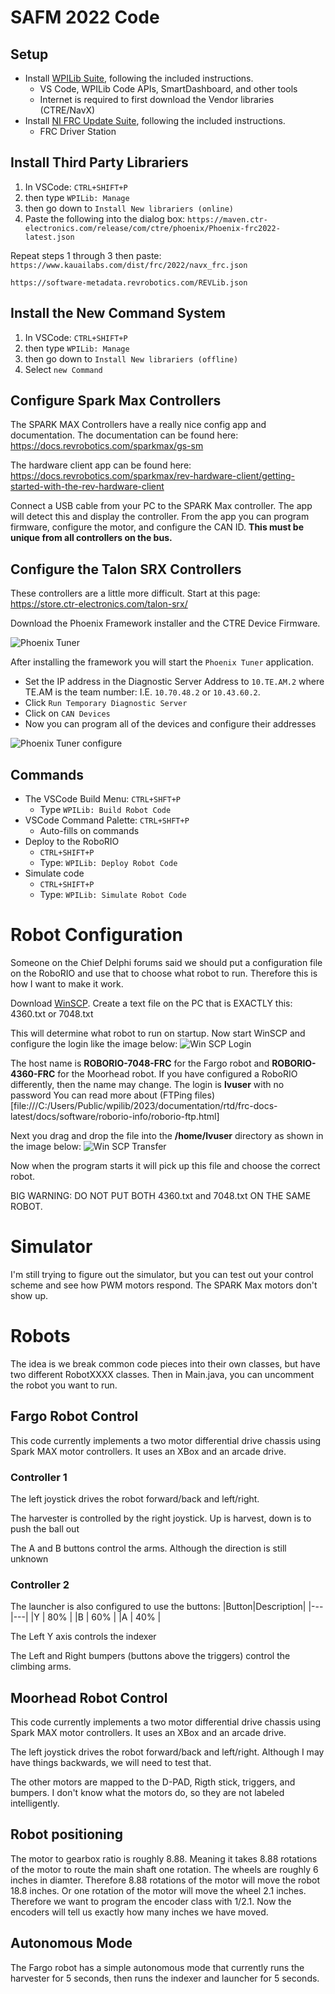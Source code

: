 # SAFM 2022 Code


## Setup

- Install [WPILib Suite](https://github.com/wpilibsuite/allwpilib/releases/latest), following the included instructions.
  - VS Code, WPILib Code APIs, SmartDashboard, and other tools
  - Internet is required to first download the Vendor libraries (CTRE/NavX)
- Install [NI FRC Update Suite](http://www.ni.com/download/labview-for-frc-18.0/7841/en/), following the included instructions.
  - FRC Driver Station

## Install Third Party Librariers

1. In VSCode: `CTRL+SHIFT+P`
2. then type `WPILib: Manage`
3. then go down to `Install New librariers (online)`
4. Paste the following into the dialog box:
`https://maven.ctr-electronics.com/release/com/ctre/phoenix/Phoenix-frc2022-latest.json`

Repeat steps 1 through 3 then paste:
`https://www.kauailabs.com/dist/frc/2022/navx_frc.json`

`https://software-metadata.revrobotics.com/REVLib.json`

## Install the New Command System
1. In VSCode: `CTRL+SHIFT+P`
2. then type `WPILib: Manage`
3. then go down to `Install New librariers (offline)`
4. Select `new Command`

## Configure Spark Max Controllers

The SPARK MAX Controllers have a really nice config app and documentation. The documentation can be found here: https://docs.revrobotics.com/sparkmax/gs-sm

The hardware client app can be found here: https://docs.revrobotics.com/sparkmax/rev-hardware-client/getting-started-with-the-rev-hardware-client

Connect a USB cable from your PC to the SPARK Max controller. The app will detect this and display the controller. From the app you can program firmware, configure the motor, and configure the CAN ID. **This must be unique from all controllers on the bus.**

## Configure the Talon SRX Controllers

These controllers are a little more difficult. Start at this page:
https://store.ctr-electronics.com/talon-srx/

Download the Phoenix Framework installer and the CTRE Device Firmware.

![Phoenix Tuner](assets/phoenix_tuner_1.jpg)

After installing the framework you will start the `Phoenix Tuner` application.
 - Set the IP address in the Diagnostic Server Address to `10.TE.AM.2` where TE.AM is the team number: I.E. `10.70.48.2` or `10.43.60.2`.
 - Click `Run Temporary Diagnostic Server`
 - Click on `CAN Devices`
 - Now you can program all of the devices and configure their addresses

![Phoenix Tuner configure](assets/phoenix_tuner_2.jpg)

## Commands

- The VSCode Build Menu: `CTRL+SHFT+P`
  - Type `WPILib: Build Robot Code`
- VSCode Command Palette: `CTRL+SHFT+P`
  - Auto-fills on commands
- Deploy to the RoboRIO
  - `CTRL+SHIFT+P`
  - Type: `WPILib: Deploy Robot Code`
- Simulate code
  - `CTRL+SHIFT+P`
  - Type: `WPILib: Simulate Robot Code`

# Robot Configuration
Someone on the Chief Delphi forums said we should put a configuration file on
the RoboRIO and use that to choose what robot to run. Therefore this is how
I want to make it work.

Download [WinSCP](https://winscp.net/eng/index.php). Create a text file
on the PC that is EXACTLY this:
4360.txt
or
7048.txt

This will determine what robot to run on startup. Now start WinSCP and
configure the login like the image below:
![Win SCP Login](assets/winscp_login.png)

The host name is **ROBORIO-7048-FRC** for the Fargo robot and
**ROBORIO-4360-FRC** for the Moorhead robot. If you have configured a RoboRIO
differently, then the name may change. The login is **lvuser** with no password
You can read more about (FTPing files)[file:///C:/Users/Public/wpilib/2023/documentation/rtd/frc-docs-latest/docs/software/roborio-info/roborio-ftp.html]

Next you drag and drop the file into the **/home/lvuser** directory as shown
in the image below:
![Win SCP Transfer](assets/win_scp_transfer.png)

Now when the program starts it will pick up this file and choose the correct
robot.

BIG WARNING: DO NOT PUT BOTH 4360.txt and 7048.txt ON THE SAME ROBOT.

# Simulator

I'm still trying to figure out the simulator, but you can test out your control
scheme and see how PWM motors respond. The SPARK Max motors don't show up.

# Robots

The idea is we break common code pieces into their own classes, but have two
different RobotXXXX classes. Then in Main.java, you can uncomment the robot you
want to run.

## Fargo Robot Control

This code currently implements a two motor differential drive chassis using
Spark MAX motor controllers. It uses an XBox and an arcade drive.

### Controller 1
The left joystick drives the robot forward/back and left/right.

The harvester is controlled by the right joystick. Up is harvest, down is to push the ball out

The A and B buttons control the arms. Although the direction is still unknown

### Controller 2

The launcher is also configured to use the buttons:
|Button|Description|
|---|---|
|Y | 80% |
|B | 60% |
|A | 40% |

The Left Y axis controls the indexer

The Left and Right bumpers (buttons above the triggers) control the climbing arms.

## Moorhead Robot Control

This code currently implements a two motor differential drive chassis using Spark MAX motor controllers. It uses an XBox and an arcade drive.

The left joystick drives the robot forward/back and left/right. Although I may have things backwards, we will need to test that.

The other motors are mapped to the D-PAD, Rigth stick, triggers, and bumpers. I don't know
what the motors do, so they are not labeled intelligently.

## Robot positioning

The motor to gearbox ratio is roughly 8.88. Meaning it takes 8.88 rotations of the motor to route the main shaft one rotation. The wheels are roughly 6 inches in diamter.
Therefore 8.88 rotations of the motor will move the robot 18.8 inches. Or one rotation of
the motor will move the wheel 2.1 inches. Therefore we want to program the encoder class
with 1/2.1. Now the encoders will tell us exactly how many inches we have moved.

## Autonomous Mode

The Fargo robot has a simple autonomous mode that currently runs the harvester for 5 seconds, then runs the indexer and launcher for 5 seconds.